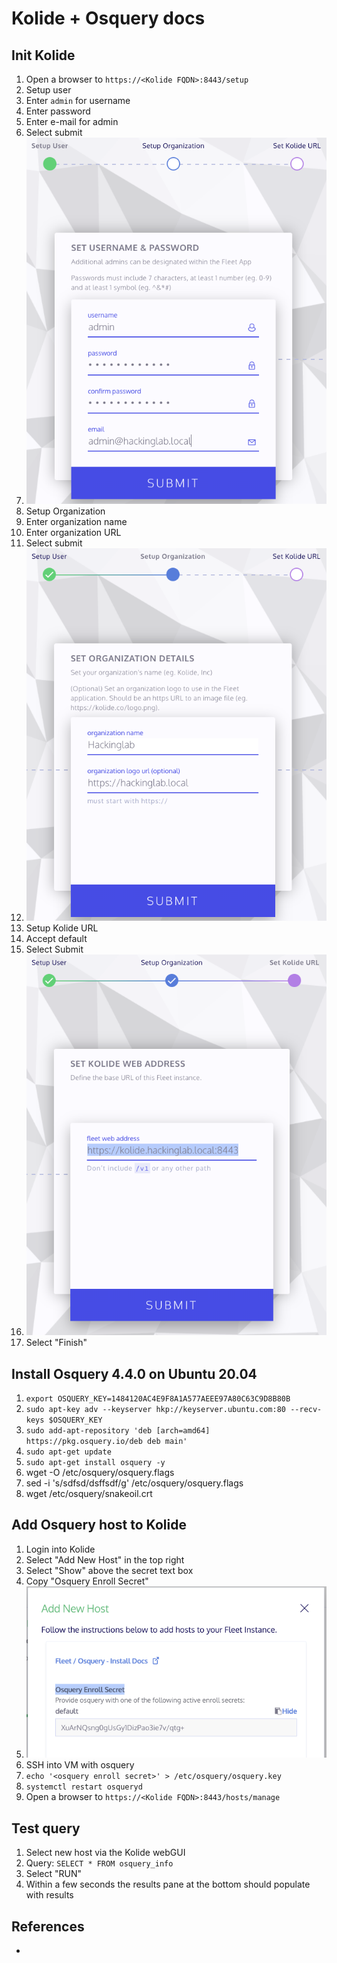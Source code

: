 # Kolide + Osquery docs

## Init Kolide
1. Open a browser to `https://<Kolide FQDN>:8443/setup`
1. Setup user
  1. Enter `admin` for username
  1. Enter password
  1. Enter e-mail for admin
  1. Select submit
  1. ![Kolide User Setup](../.img/kolide_setup_user.png)
1. Setup Organization
  1. Enter organization name
  1. Enter organization URL
  1. Select submit
  1. ![Kolide Org setup](../.img/kolide_setup_org.png)
1. Setup Kolide URL
  1. Accept default
  1. Select Submit
  1. ![Kolide Org setup](../.img/kolide_setup_url.png)
1. Select "Finish"

## Install Osquery 4.4.0 on Ubuntu 20.04
1. `export OSQUERY_KEY=1484120AC4E9F8A1A577AEEE97A80C63C9D8B80B`
1. `sudo apt-key adv --keyserver hkp://keyserver.ubuntu.com:80 --recv-keys $OSQUERY_KEY`
1. `sudo add-apt-repository 'deb [arch=amd64] https://pkg.osquery.io/deb deb main'`
1. `sudo apt-get update`
1. `sudo apt-get install osquery -y`
1. wget <Osquery config> -O /etc/osquery/osquery.flags
1. sed -i 's/sdfsd/dsffsdf/g' /etc/osquery/osquery.flags
1. wget <Download server cert> /etc/osquery/snakeoil.crt

## Add Osquery host to Kolide
1. Login into Kolide
1. Select "Add New Host" in the top right
1. Select "Show" above the secret text box
1. Copy "Osquery Enroll Secret"
  1. ![Osquery Enroll Secret](../.img/kolide_osq_enroll_key.png)
1. SSH into VM with osquery
1. `echo '<osquery enroll secret>' > /etc/osquery/osquery.key`
1. `systemctl restart osqueryd`
1. Open a browser to `https://<Kolide FQDN>:8443/hosts/manage`

## Test query
1. Select new host via the Kolide webGUI
1. Query: `SELECT * FROM osquery_info`
1. Select "RUN"
1. Within a few seconds the results pane at the bottom should populate with results

## References
* []()